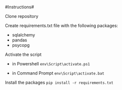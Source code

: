 #Instructions#

Clone repository

Create requirements.txt file with the following packages:
- sqlalchemy
- pandas
- psycopg

Activate the script
- in Powershell
`env\Script\activate.ps1`

- in Command Prompt
`env\Script\activate.bat`


Install the packages
`pip install -r requirements.txt`